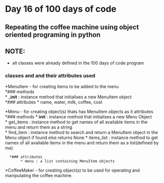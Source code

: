 # Day 16 of 100 days of code


## Repeating the coffee machine using object oriented programing in python
  
## NOTE:
- all classes were already defined in the 100 days of code program


### classes and and their attributes used  
*MenuItem - for creating items to be added to the menu  
	  *### methods  
	       * ___init__ : instance method that initialises a new MenuItem object  
	  *### attributes
	       * name, water, milk, coffee, cost

*Menu - for creating object(s) thats has MenuItem objects as it attributes
      *### methods
      	   * __init__ : instance method that initialises a new Menu Object  
	   * get_items : instance method to get names of all available items in the menu and return them as a string  
	   * find_item : instance method to search and return a MenuItem object in the Menu object if found else returns None
	   * items_list : instance method to get names of all available items in the menu and return them as a list(defined by me)

      *### attributes
      	   * menu : a list containing MenuItem objects
      	   
	   
*CoffeeMaker - for creating object(s) to be used for operating and manipulating the coffee machine. 
	   